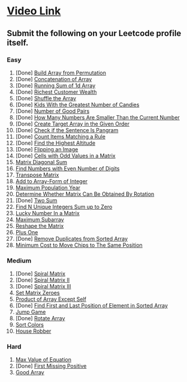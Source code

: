 # [Video Link](https://youtu.be/n60Dn0UsbEk)

## Submit the following on your Leetcode profile itself.

### Easy
1. [Done] [Build Array from Permutation](https://leetcode.com/problems/build-array-from-permutation/)
2. [Done] [Concatenation of Array](https://leetcode.com/problems/concatenation-of-array/)
3. [Done] [Running Sum of 1d Array](https://leetcode.com/problems/running-sum-of-1d-array/)
4. [Done] [Richest Customer Wealth](https://leetcode.com/problems/richest-customer-wealth/)
5. [Done] [Shuffle the Array](https://leetcode.com/problems/shuffle-the-array/)
6. [Done] [Kids With the Greatest Number of Candies](https://leetcode.com/problems/kids-with-the-greatest-number-of-candies/)
7. [Done] [Number of Good Pairs](https://leetcode.com/problems/number-of-good-pairs/)
8. [Done] [How Many Numbers Are Smaller Than the Current Number](https://leetcode.com/problems/how-many-numbers-are-smaller-than-the-current-number/)
9. [Done] [Create Target Array in the Given Order](https://leetcode.com/problems/create-target-array-in-the-given-order/)
10. [Done] [Check if the Sentence Is Pangram](https://leetcode.com/problems/check-if-the-sentence-is-pangram/)
11. [Done] [Count Items Matching a Rule](https://leetcode.com/problems/count-items-matching-a-rule/)
12. [Done] [Find the Highest Altitude](https://leetcode.com/problems/find-the-highest-altitude/)
13. [Done] [Flipping an Image](https://leetcode.com/problems/flipping-an-image/)
14. [Done] [Cells with Odd Values in a Matrix](https://leetcode.com/problems/cells-with-odd-values-in-a-matrix/)
15. [Matrix Diagonal Sum](https://leetcode.com/problems/matrix-diagonal-sum/)
16. [Find Numbers with Even Number of Digits](https://leetcode.com/problems/find-numbers-with-even-number-of-digits/)
17. [Transpose Matrix](https://leetcode.com/problems/transpose-matrix/)
18. [Add to Array-Form of Integer](https://leetcode.com/problems/add-to-array-form-of-integer/)
19. [Maximum Population Year](https://leetcode.com/problems/maximum-population-year/)
20. [Determine Whether Matrix Can Be Obtained By Rotation](https://leetcode.com/problems/determine-whether-matrix-can-be-obtained-by-rotation/)
21. [Done] [Two Sum](https://leetcode.com/problems/two-sum/)
22. [Find N Unique Integers Sum up to Zero](https://leetcode.com/problems/find-n-unique-integers-sum-up-to-zero/)
23. [Lucky Number In a Matrix](https://leetcode.com/problems/lucky-numbers-in-a-matrix/)
24. [Maximum Subarray](https://leetcode.com/problems/maximum-subarray/)
25. [Reshape the Matrix](https://leetcode.com/problems/reshape-the-matrix/)
26. [Plus One](https://leetcode.com/problems/plus-one/)
27. [Done] [Remove Duplicates from Sorted Array](https://leetcode.com/problems/remove-duplicates-from-sorted-array/)
28. [Minimum Cost to Move Chips to The Same Position](https://leetcode.com/problems/minimum-cost-to-move-chips-to-the-same-position/)

### Medium
1. [Done] [Spiral Matrix](https://leetcode.com/problems/spiral-matrix/)
2. [Done] [Spiral Matrix II](https://leetcode.com/problems/spiral-matrix-ii/)
3. [Done] [Spiral Matrix III](https://leetcode.com/problems/spiral-matrix-iii/)
4. [Set Matrix Zeroes](https://leetcode.com/problems/set-matrix-zeroes/)
5. [Product of Array Except Self](https://leetcode.com/problems/product-of-array-except-self/)
6. [Done] [Find First and Last Position of Element in Sorted Array](https://leetcode.com/problems/find-first-and-last-position-of-element-in-sorted-array/)
7. [Jump Game](https://leetcode.com/problems/jump-game/)
8. [Done] [Rotate Array](https://leetcode.com/problems/rotate-array/)
9. [Sort Colors](https://leetcode.com/problems/sort-colors/)
10. [House Robber](https://leetcode.com/problems/house-robber/)

### Hard
1. [Max Value of Equation](https://leetcode.com/problems/max-value-of-equation/)
2. [Done] [First Missing Positive](https://leetcode.com/problems/first-missing-positive/)
3. [Good Array](https://leetcode.com/problems/check-if-it-is-a-good-array/)
